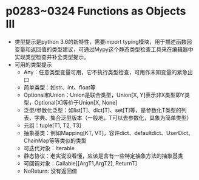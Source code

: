 # p0283~0324 Functions as Objects III
 - 类型提示是python 3.6的新特性，需要import typing模块，用于描述函数因变量和返回值的类型建议，可通过Mypy这个静态类型检查工具来在编辑器中实现类型检查并补全类型提示。
 - 可用的类型提示
    - Any：任意类型变量可用，它不执行类型检查，可用作未知变量的紧急出口
    - 简单类型：如str、int、float等
    - Optional和Union：Union是联合类型，Union[X, Y]表示非X类型即Y类型，Optional[X]等价于Union[X, None]
    - 泛型/参数化泛型：如list[T]、dict[T]、set[T]等，是参数化T类型的列表、字典、集合泛型版本（一般地，T可以去参数化，具象为简单类型）
    - 元组：tuple[T1, T2, T3]
    - 抽象基类：例如Mapping[KT, VT]，容许dict、defaultdict、UserDict、ChainMap等等类似的类型
    - 可迭代对象：Iterable
    - 静态协议：老实说没看懂，应该是含有一些特定抽象方法的抽象基类
    - 可回调对象：Callable[[ArgT1,ArgT2], ReturnT]
    - NoReturn: 没有返回值
